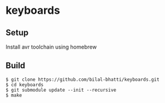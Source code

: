 # keyboards

Setup
---
Install avr toolchain using homebrew

Build
-----
```
$ git clone https://github.com/bilal-bhatti/keyboards.git
$ cd keyboards
$ git submodule update --init --recursive
$ make
```
